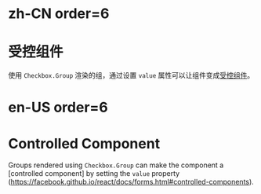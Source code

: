 # zh-CN order=6

# 受控组件

使用 `Checkbox.Group` 渲染的组，通过设置 `value` 属性可以让组件变成[受控组件](https://facebook.github.io/react/docs/forms.html#controlled-components)。

# en-US order=6

# Controlled Component

Groups rendered using `Checkbox.Group` can make the component a [controlled component] by setting the `value` property (https://facebook.github.io/react/docs/forms.html#controlled-components).
